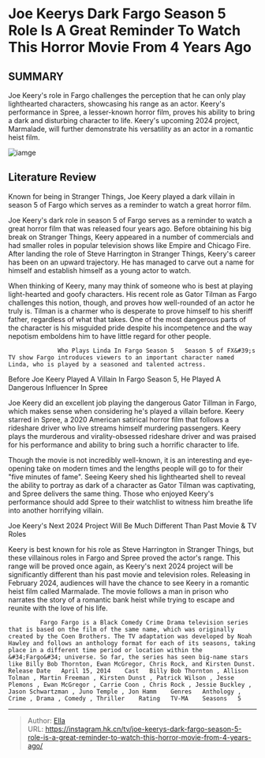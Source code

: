 # Joe Keerys Dark Fargo Season 5 Role Is A Great Reminder To Watch This Horror Movie From 4 Years Ago


## SUMMARY 



  Joe Keery&#39;s role in Fargo challenges the perception that he can only play lighthearted characters, showcasing his range as an actor.   Keery&#39;s performance in Spree, a lesser-known horror film, proves his ability to bring a dark and disturbing character to life.   Keery&#39;s upcoming 2024 project, Marmalade, will further demonstrate his versatility as an actor in a romantic heist film.  

![iamge](https://static1.srcdn.com/wordpress/wp-content/uploads/2024/01/joe-keery-spree-movie-watch-fargo-season-5.jpg)

## Literature Review
Known for being in Stranger Things, Joe Keery played a dark villain in season 5 of Fargo which serves as a reminder to watch a great horror film.




Joe Keery&#39;s dark role in season 5 of Fargo serves as a reminder to watch a great horror film that was released four years ago. Before obtaining his big break on Stranger Things, Keery appeared in a number of commercials and had smaller roles in popular television shows like Empire and Chicago Fire. After landing the role of Steve Harrington in Stranger Things, Keery&#39;s career has been on an upward trajectory. He has managed to carve out a name for himself and establish himself as a young actor to watch.




When thinking of Keery, many may think of someone who is best at playing light-hearted and goofy characters. His recent role as Gator Tilman as Fargo challenges this notion, though, and proves how well-rounded of an actor he truly is. Tilman is a charmer who is desperate to prove himself to his sheriff father, regardless of what that takes. One of the most dangerous parts of the character is his misguided pride despite his incompetence and the way nepotism emboldens him to have little regard for other people.

                  Who Plays Linda In Fargo Season 5   Season 5 of FX&#39;s TV show Fargo introduces viewers to an important character named Linda, who is played by a seasoned and talented actress.     


 Before Joe Keery Played A Villain In Fargo Season 5, He Played A Dangerous Influencer In Spree 
          

Joe Keery did an excellent job playing the dangerous Gator Tillman in Fargo, which makes sense when considering he&#39;s played a villain before. Keery starred in Spree, a 2020 American satirical horror film that follows a rideshare driver who live streams himself murdering passengers. Keery plays the murderous and virality-obsessed rideshare driver and was praised for his performance and ability to bring such a horrific character to life.




Though the movie is not incredibly well-known, it is an interesting and eye-opening take on modern times and the lengths people will go to for their &#34;five minutes of fame&#34;. Seeing Keery shed his lighthearted shell to reveal the ability to portray as dark of a character as Gator Tilman was captivating, and Spree delivers the same thing. Those who enjoyed Keery&#39;s performance should add Spree to their watchlist to witness him breathe life into another horrifying villain.



 Joe Keery&#39;s Next 2024 Project Will Be Much Different Than Past Movie &amp; TV Roles 
          

Keery is best known for his role as Steve Harrington in Stranger Things, but these villainous roles in Fargo and Spree proved the actor&#39;s range. This range will be proved once again, as Keery&#39;s next 2024 project will be significantly different than his past movie and television roles. Releasing in February 2024, audiences will have the chance to see Keery in a romantic heist film called Marmalade. The movie follows a man in prison who narrates the story of a romantic bank heist while trying to escape and reunite with the love of his life.




             Fargo Fargo is a Black Comedy Crime Drama television series that is based on the film of the same name, which was originally created by the Coen Brothers. The TV adaptation was developed by Noah Hawley and follows an anthology format for each of its seasons, taking place in a different time period or location within the &#34;Fargo&#34; universe. So far, the series has seen big-name stars like Billy Bob Thornton, Ewan McGregor, Chris Rock, and Kirsten Dunst.  Release Date   April 15, 2014    Cast   Billy Bob Thornton , Allison Tolman , Martin Freeman , Kirsten Dunst , Patrick Wilson , Jesse Plemons , Ewan McGregor , Carrie Coon , Chris Rock , Jessie Buckley , Jason Schwartzman , Juno Temple , Jon Hamm    Genres   Anthology , Crime , Drama , Comedy , Thriller    Rating   TV-MA    Seasons   5       


---

> Author: [Ella](https://instagram.hk.cn/)  
> URL: https://instagram.hk.cn/tv/joe-keerys-dark-fargo-season-5-role-is-a-great-reminder-to-watch-this-horror-movie-from-4-years-ago/  

